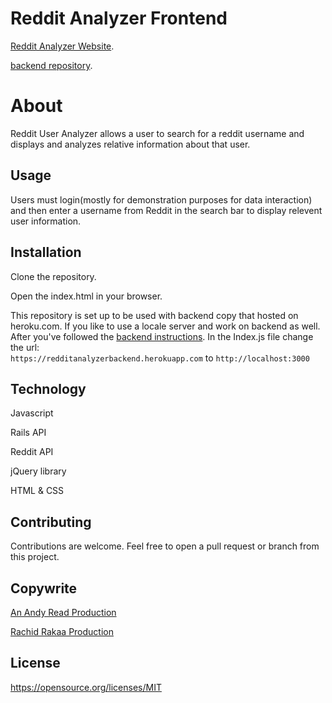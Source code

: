 # Reddit Analyzer Frontend
[Reddit Analyzer Website](https://rachid1982fsb.github.io/RedditAnalyzerFrontendH/).

[backend repository](https://github.com/rachid1982fsb/RedditAnalyzerBackendH).

# About
Reddit User Analyzer allows a user to search for a reddit username and displays and analyzes relative information about that user.

## Usage

Users must login(mostly for demonstration purposes for data interaction) and then enter a username from Reddit in the search bar to display relevent user information.

## Installation

Clone the repository.

Open the index.html in your browser.

This repository is set up to be used with backend copy that hosted on heroku.com.
If you like to use a locale server and work on backend as well. After you've followed the [backend instructions](https://github.com/rachid1982fsb/RedditAnalyzerBackendH). In the Index.js file change the url:  
`https://redditanalyzerbackend.herokuapp.com` to `http://localhost:3000`
## Technology

Javascript

Rails API 

Reddit API

jQuery library

HTML & CSS

## Contributing
Contributions are welcome. Feel free to open a pull request or branch from this project.

## Copywrite

[An Andy Read Production](https://www.linkedin.com/in/andrew-read-983aaa74)

[Rachid Rakaa Production](https://github.com/rachid1982fsb)

## License
https://opensource.org/licenses/MIT
